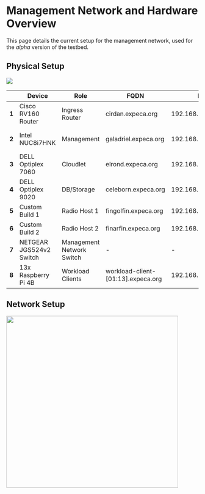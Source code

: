 # Management Network and Hardware Overview

This page details the current setup for the management network, used for the *alpha* version of the testbed.

## Physical Setup

![](../../assets/AlphaHardwareSetup_Annotated.png)

|  	| Device 	| Role 	| FQDN 	| IP 	| Services 	|
|-	|-	|-	|-	|-	|-	|
| **1** 	| Cisco RV160 Router 	| Ingress Router 	| cirdan.expeca.org 	| 192.168.1.1 	| NAT, DHCP 	|
| **2** 	| Intel NUC8i7HNK 	| Management 	| galadriel.expeca.org 	| 192.168.1.100 	| Ansible, NTP, DNS 	|
| **3** 	| DELL Optiplex 7060 	| Cloudlet 	| elrond.expeca.org 	| 192.168.1.102 	| - 	|
| **4** 	| DELL Optiplex 9020 	| DB/Storage 	| celeborn.expeca.org 	| 192.168.1.101 	| Fluentd, Database (WIP) 	|
| **5** 	| Custom Build 1 	| Radio Host 1 	| fingolfin.expeca.org 	| 192.168.1.51 	| - 	|
| **6** 	| Custom Build 2 	| Radio Host 2 	| finarfin.expeca.org 	| 192.168.1.52 	| - 	|
| **7** 	| NETGEAR JGS524v2 Switch 	| Management<br>Network Switch 	| - 	| - 	| - 	|
| **8** 	| 13x Raspberry Pi 4B 	| Workload<br>Clients 	| workload-client-[01:13].expeca.org 	| 192.168.1.2[00:12] 	| - 	|

## Network Setup

<img src="../../assets/WorkloadNetworkAlpha.png" width="450">

